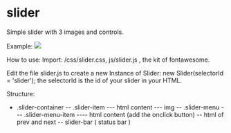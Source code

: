 # slider

Simple slider with 3 images and controls.

Example:
<img src="https://i.ibb.co/ZV1MFDY/slider.jpg" />

How to use:
Import: /css/slider.css, js/slider.js , the kit of fontawesome.

Edit the file slider.js to create a new Instance of Slider: new Slider(selectorId = 'slider'); the selectorId is the id of your slider in your HTML.

<div class="slider-container" id="slider">

Structure: 
- .slider-container
-- .slider-item
--- html content 
--- img
-- .slider-menu
--- .slider-menu-item
---- html content (add the onclick button)
-- html of prev and next
-- slider-bar ( status bar )
